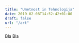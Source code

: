 ```yaml
---
title: "Umetnost in Tehnologija"
date: 2019-02-08T14:52:42+01:00
draft: false
url: "/art"
---
```


Bla Bla